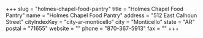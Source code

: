 +++
slug = "holmes-chapel-food-pantry"
title = "Holmes Chapel Food Pantry"
name = "Holmes Chapel Food Pantry"
address = "512 East Calhoun Street"
cityIndexKey = "city-ar-monticello"
city = "Monticello"
state = "AR"
postal = "71655"
website = ""
phone = "870-367-5913"
fax = ""
+++

